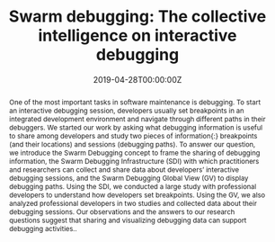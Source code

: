 ---
title: "Swarm debugging: The collective intelligence on interactive debugging"
authors:
- admin
- Yann-Gaël Guéhéneuc
- Marcelo Pimenta
- Carla Dal Sasso Freitas
- Foutse Khomh

date: "2019-04-28T00:00:00Z"
doi: "10.1016/j.jss.2019.04.028"

# Schedule page publish date (NOT publication's date).
publishDate: "2019-04-28T00:00:00Z"
 
# Publication type.
# Legend: 0 = Uncategorized; 1 = Conference paper; 2 = Journal article;
# 3 = Preprint / Working Paper; 4 = Report; 5 = Book; 6 = Book section;
# 7 = Thesis; 8 = Patent
publication_types: ["2"]

# Publication name and optional abbreviated publication name.
publication: Journal of Systems and Software
publication_short: JSS

abstract: One of the most important tasks in software maintenance is debugging. To start an interactive debugging session, developers usually set breakpoints in an integrated development environment and navigate through different paths in their debuggers. We started our work by asking what debugging information is useful to share among developers and study two pieces of information{:} breakpoints (and their locations) and sessions (debugging paths). To answer our question, we introduce the Swarm Debugging concept to frame the sharing of debugging information, the Swarm Debugging Infrastructure (SDI) with which practitioners and researchers can collect and share data about developers’ interactive debugging sessions, and the Swarm Debugging Global View (GV) to display debugging paths. Using the SDI, we conducted a large study with professional developers to understand how developers set breakpoints. Using the GV, we also analyzed professional developers in two studies and collected data about their debugging sessions. Our observations and the answers to our research questions suggest that sharing and visualizing debugging data can support debugging activities..

# Summary. An optional shortened abstract.
summary: We introduce the Swarm Debugging concept to frame the sharing of debugging information, the Swarm Debugging Infrastructure (SDI) with which practitioners and researchers can collect and share data about developers’ interactive debugging sessions, and the Swarm Debugging Global View (GV) to display debugging paths.

tags:
- Swarm Debugging
- Debugging
- interactive debugging
- interactive visualization
- Software Visualization
- Information visualization
featured: true

links:
- name: arXiv
  url: https://arxiv.org/abs/1902.03520
- name: ScienceDirect
  url: https://www.sciencedirect.com/science/article/pii/S0164121219300780
- name: ACM
  url: https://dl.acm.org/doi/pdf/10.1109/ICPC.2019.00030

url_pdf: /publication/2019swarmdebugging/2019Swarm_Debugging.pdf
url_code: 'https://github.com/swarmdebugging'
#url_dataset: ''
#url_poster: ''
#url_project: ''
#url_slides: ''
#url_source: ''
url_video: 'https://www.youtube.com/watch?v=llyPqKwUdlc'

# Featured image
# To use, add an image named `featured.jpg/png` to your page's folder. 
image:
  caption: 'Overview of the Swarm Debugging approach'
  focal_point: ""
  preview_only: false

# Associated Projects (optional).
#   Associate this publication with one or more of your projects.
#   Simply enter your project's folder or file name without extension.
#   E.g. `internal-project` references `content/project/internal-project/index.md`.
#   Otherwise, set `projects: []`.
projects:
- swarm debugging
---